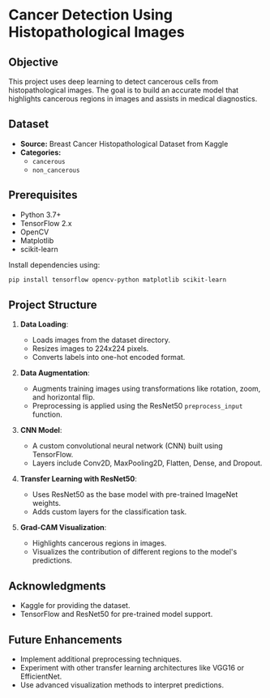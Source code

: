 # Cancer Detection Using Histopathological Images

## Objective
This project uses deep learning to detect cancerous cells from histopathological images. The goal is to build an accurate model that highlights cancerous regions in images and assists in medical diagnostics.

## Dataset
- **Source:** Breast Cancer Histopathological Dataset from Kaggle
- **Categories:** 
  - `cancerous`
  - `non_cancerous`

## Prerequisites
- Python 3.7+
- TensorFlow 2.x
- OpenCV
- Matplotlib
- scikit-learn

Install dependencies using:
```bash
pip install tensorflow opencv-python matplotlib scikit-learn
```

## Project Structure
1. **Data Loading**:
   - Loads images from the dataset directory.
   - Resizes images to 224x224 pixels.
   - Converts labels into one-hot encoded format.

2. **Data Augmentation**:
   - Augments training images using transformations like rotation, zoom, and horizontal flip.
   - Preprocessing is applied using the ResNet50 `preprocess_input` function.

3. **CNN Model**:
   - A custom convolutional neural network (CNN) built using TensorFlow.
   - Layers include Conv2D, MaxPooling2D, Flatten, Dense, and Dropout.

4. **Transfer Learning with ResNet50**:
   - Uses ResNet50 as the base model with pre-trained ImageNet weights.
   - Adds custom layers for the classification task.

5. **Grad-CAM Visualization**:
   - Highlights cancerous regions in images.
   - Visualizes the contribution of different regions to the model's predictions.

## Acknowledgments
- Kaggle for providing the dataset.
- TensorFlow and ResNet50 for pre-trained model support.

## Future Enhancements
- Implement additional preprocessing techniques.
- Experiment with other transfer learning architectures like VGG16 or EfficientNet.
- Use advanced visualization methods to interpret predictions.
